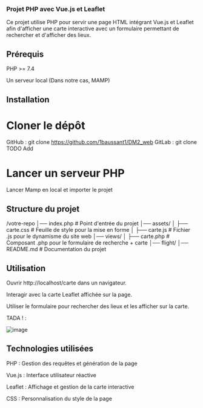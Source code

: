 ### Projet PHP avec Vue.js et Leaflet

Ce projet utilise PHP pour servir une page HTML intégrant Vue.js et Leaflet afin d'afficher une carte interactive avec un formulaire permettant de rechercher et d'afficher des lieux.

## Prérequis

PHP >= 7.4

Un serveur local (Dans notre cas, MAMP)

## Installation

# Cloner le dépôt

GitHub : git clone https://github.com/1baussant1/DM2_web
GitLab : git clone TODO Add

# Lancer un serveur PHP 

Lancer Mamp en local et importer le projet

## Structure du projet

/votre-repo
│── index.php         # Point d'entrée du projet
│── assets/
│   ├── carte.css     # Feuille de style pour la mise en forme
│   ├── carte.js      # Fichier .js pour le dynamisme du site web
│── views/
│   ├── carte.php     # Composant .php pour le formulaire de recherche + carte
│── flight/
│── README.md         # Documentation du projet

## Utilisation

Ouvrir http://localhost/carte dans un navigateur.

Interagir avec la carte Leaflet affichée sur la page.

Utiliser le formulaire pour rechercher des lieux et les afficher sur la carte.

TADA ! :

![image](https://github.com/user-attachments/assets/fc6274a3-5d6c-4322-bb32-b7a21c668065)


## Technologies utilisées

PHP : Gestion des requêtes et génération de la page

Vue.js : Interface utilisateur réactive

Leaflet : Affichage et gestion de la carte interactive

CSS : Personnalisation du style de la page
